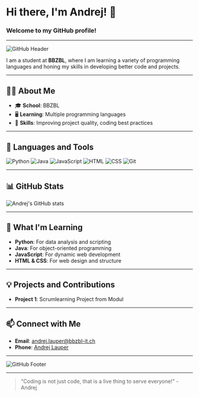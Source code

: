# Hi there, I'm Andrej! 👋

### Welcome to my GitHub profile!

---

![GitHub Header](https://your-image-link-here.com)

I am a student at **BBZBL**, where I am learning a variety of programming languages and honing my skills in developing better code and projects.

---

## 🧑‍🎓 About Me

- 🎓 **School**: BBZBL
- 🖥️ **Learning**: Multiple programming languages
- 🔧 **Skills**: Improving project quality, coding best practices

---

## 🚀 Languages and Tools

![Python](https://img.shields.io/badge/-Python-3776AB?style=flat&logo=python&logoColor=white)
![Java](https://img.shields.io/badge/-Java-007396?style=flat&logo=java&logoColor=white)
![JavaScript](https://img.shields.io/badge/-JavaScript-F7DF1E?style=flat&logo=javascript&logoColor=black)
![HTML](https://img.shields.io/badge/-HTML-E34F26?style=flat&logo=html5&logoColor=white)
![CSS](https://img.shields.io/badge/-CSS-1572B6?style=flat&logo=css3&logoColor=white)
![Git](https://img.shields.io/badge/-Git-F05032?style=flat&logo=git&logoColor=white)

---

## 📊 GitHub Stats

![Andrej's GitHub stats](https://github-readme-stats.vercel.app/api?username=your-username&show_icons=true&theme=radical)

---

## 🌱 What I'm Learning

- **Python**: For data analysis and scripting
- **Java**: For object-oriented programming
- **JavaScript**: For dynamic web development
- **HTML & CSS**: For web design and structure

---

## 💡 Projects and Contributions

- **Project 1**: Scrumlearning Project from Modul

---

## 📫 Connect with Me

- **Email**: [andrej.lauper@bbzbl-it.ch](mailto:andrej.lauper@bbzbl-it.ch)
- **Phone**: [Andrej Lauper](phoneto:0754162614)
---

![GitHub Footer](https://your-image-link-here.com)

---

> "Coding is not just code, that is a live thing to serve everyone!" - Andrej
